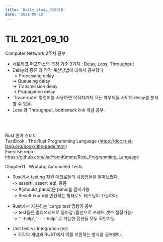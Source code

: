 ```yaml
---
title: 'Daily_study_210910'
date: '2021-09-10'
---
```


# TIL 2021_09_10

Computer Network 2주차 공부  
- 네트워크 퍼포먼스의 측정 기준 3가지 : Delay, Loss, Throughput
- Delay의 종류 와 각각 계산방법에 대해서 공부했다  
-> Processing delay  
-> Queueing delay  
-> Transmission delay  
-> Propagation delay
- 'Traceroute' 명렁어를 사용하면 목적지까지 모든 라우터들 사이의 delay를 분석할 수 있음.
- Loss 와 Throughput, bottleneck link 개념 공부.
<br>  
<br>  


Rust 언어 스터디  
TextBook : The Rust Programming Language (https://doc.rust-lang.org/book/title-page.html)  
Exercise repo : https://github.com/JaeYoonKimme/Rust_Programming_Language 
<br> 
 
Chapter11 : Wrutubg Automated Tests
- Rust에서 testing 지원 매크로들의 사용법들을 알아보았다.  
-> assert!, assert_eq!, 등등  
-> #[should_panic]은 panic을 감지가능  
-> Result Enum을 반환하는 형태로도 테스팅이 가능하다.

- Rust에서 지원하는 'cargo test'명령어 공부  
-> test들은 멀티쓰레드로 돌아감 (옵션으로 쓰레드 갯수 설정가능)  
-> '--help', '-- --help' 로 가능한 옵션들 모두 확인가능

- Unit test vs Integration test  
-> 각각의 개념과 RUST에서 이를 지원하는 방식을 공부했다.
